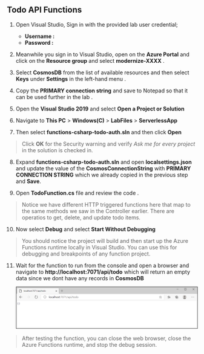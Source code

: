 ## Todo API Functions

1. Open Visual Studio, Sign in with the provided lab user credential;

      - **Username : <inject key="AzureAdUserEmail" />**
      - **Password : <inject key="AzureAdUserPassword" />**
      
2. Meanwhile you sign in to Visual Studio, open on the **Azure Portal** and click on the **Resource group** and select **modernize-XXXX** .

3. Select **CosmosDB** from the list of available resources and then select **Keys** under **Settings** in the left-hand menu .

4. Copy the **PRIMARY connection string** and save to Notepad so that it can be used further in the lab .

5. Open the **Visual Studio 2019** and select **Open a Project or Solution**

6. Navigate to **This PC** > **Windows(C)** > **LabFiles** > **ServerlessApp**

7. Then select **functions-csharp-todo-auth.sln** and then click **Open**

> Click **OK** for the Security warning and verify *Ask me for every project* in the solution is checked in.
 
8. Expand **functions-csharp-todo-auth.sln** and open **localsettings.json** and update the value of the **CosmosConnectionString** with **PRIMARY CONNECTION STRING** which we already copied in the previous step and **Save**.

9. Open **TodoFunction.cs** file and review the code .
   
 > Notice we have different HTTP triggered functions here that map to the same methods we saw in the Controller earlier. 
  There are operatios to get, delete, and update todo items.

10. Now select **Debug** and select **Start Without Debugging** 

  > You should notice the project will build and then start up the Azure Functions runtime locally in Visual Studio. You can use this for    debugging and breakpoints of any function project.
    
11. Wait for the function to run from the console and open a browser and navigate to **http://<span></span>localhost:7071/api/todo** which will return an empty data since we dont have any records in **CosmosDB**
    
    ![emptydata](images/emptydata.png)
  
 > After testing the function, you can close the web browser, close the Azure Functions runtime, and stop the debug session.
